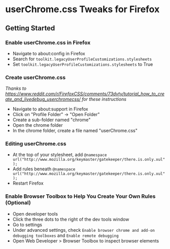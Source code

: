 # userChrome.css Tweaks for Firefox

## Getting Started
### Enable userChrome.css in Firefox
* Navigate to about:config in Firefox
* Search for `toolkit.legacyUserProfileCustomizations.stylesheets`
* Set `toolkit.legacyUserProfileCustomizations.stylesheets` to True

### Create userChrome.css
*Thanks to https://www.reddit.com/r/FirefoxCSS/comments/73dvty/tutorial_how_to_create_and_livedebug_userchromecss/ for these instructions*
* Navigate to about:support in Firefox
* Click on "Profile Folder" -> "Open Folder"
* Create a sub-folder named "chrome"
* Open the chrome folder
* In the chrome folder, create a file named "userChrome.css"

### Editing userChrome.css
* At the top of your stylesheet, add `@namespace url("http://www.mozilla.org/keymaster/gatekeeper/there.is.only.xul");`
* Add rules beneath `@namespace url("http://www.mozilla.org/keymaster/gatekeeper/there.is.only.xul");`
* Restart Firefox

### Enable Browser Toolbox to Help You Create Your Own Rules (Optional)
* Open developer tools
* Click the three dots to the right of the dev tools window
* Go to settings
* Under advanced settings, check `Enable browser chrome and add-on debugging toolboxes` and `Enable remote debugging`
* Open Web Developer > Browser Toolbox to inspect browser elements
